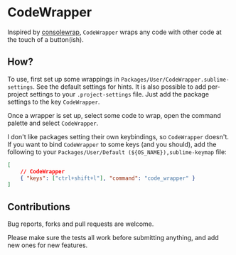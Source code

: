 # CodeWrapper

Inspired by [consolewrap](https://github.com/unknownuser88/consolewrap), `CodeWrapper` wraps any code with other code at the touch of a button(ish).


## How?

To use, first set up some wrappings in `Packages/User/CodeWrapper.sublime-settings`. See the default settings for hints. It is also possible to add per-project settings to your `.project-settings` file. Just add the package settings to the key `CodeWrapper`.

Once a wrapper is set up, select some code to wrap, open the command palette and select `CodeWrapper`.

I don't like packages setting their own keybindings, so `CodeWrapper` doesn't. If you want to bind `CodeWrapper` to some keys (and you should), add the following to your `Packages/User/Default (${OS_NAME}),sublime-keymap` file:
```json
[
    // CodeWrapper
    { "keys": ["ctrl+shift+l"], "command": "code_wrapper" }
]
```


## Contributions

Bug reports, forks and pull requests are welcome.

Please make sure the tests all work before submitting anything, and add new ones for new features.
